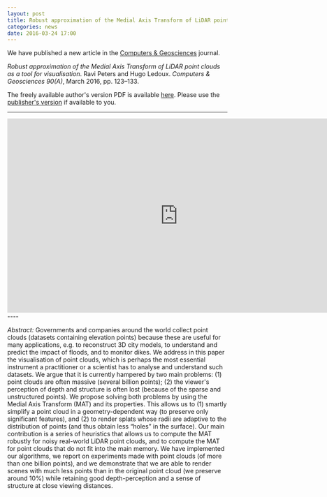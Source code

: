 ```yaml
---
layout: post
title: Robust approximation of the Medial Axis Transform of LiDAR point clouds as a tool for visualisation
categories: news
date: 2016-03-24 17:00
---
```


We have published a new article in the [Computers & Geosciences](http://www.journals.elsevier.com/computers-and-geosciences/) journal.

*Robust approximation of the Medial Axis Transform of LiDAR point clouds as a tool for visualisation*. Ravi Peters and Hugo Ledoux. _Computers & Geosciences 90(A)_, March 2016, pp. 123–133. 

The freely available author's version PDF is available [here](https://3d.bk.tudelft.nl/rypeters/pdfs/16candg.pdf). Please use the [publisher's version](http://dx.doi.org/10.1016/j.cageo.2016.02.019) if available to you.

----
<iframe src="https://player.vimeo.com/video/160251174" width="780" height="445" frameborder="0" webkitallowfullscreen mozallowfullscreen allowfullscreen></iframe>
----

_Abstract:_ Governments and companies around the world collect point clouds (datasets containing elevation points) because these are useful for many applications, e.g. to reconstruct 3D city models, to understand and predict the impact of floods, and to monitor dikes. We address in this paper the visualisation of point clouds, which is perhaps the most essential instrument a practitioner or a scientist has to analyse and understand such datasets. We argue that it is currently hampered by two main problems: (1) point clouds are often massive (several billion points); (2) the viewer's perception of depth and structure is often lost (because of the sparse and unstructured points). We propose solving both problems by using the Medial Axis Transform (MAT) and its properties. This allows us to (1) smartly simplify a point cloud in a geometry-dependent way (to preserve only significant features), and (2) to render splats whose radii are adaptive to the distribution of points (and thus obtain less “holes” in the surface). Our main contribution is a series of heuristics that allows us to compute the MAT robustly for noisy real-world LiDAR point clouds, and to compute the MAT for point clouds that do not fit into the main memory. We have implemented our algorithms, we report on experiments made with point clouds (of more than one billion points), and we demonstrate that we are able to render scenes with much less points than in the original point cloud (we preserve around 10%) while retaining good depth-perception and a sense of structure at close viewing distances.